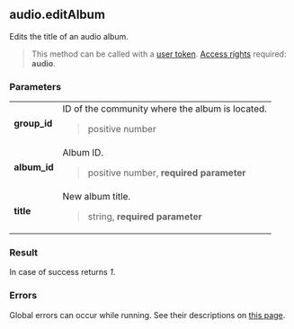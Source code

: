 ## audio.editAlbum

Edits the title of an audio album.

> This method can be called with a [user token](https://vk.com/dev/access_token). [Access rights](https://vk.com/dev/permissions) required: **audio**.

### Parameters

<table>
  <tr>
    <td>
      <b>group_id</b>
    </td>
    <td>
      ID of the community where the album is located.
      <blockquote>
        positive number
      </blockquote>
    </td>
  </tr>
  <tr>
    <td>
      <b>album_id</b>
    </td>
    <td>
      Album ID.
      <blockquote>
        positive number, <b>required parameter</b>
      </blockquote>
    </td>
  </tr>
  <tr>
    <td>
      <b>title</b>
    </td>
    <td>
      New album title.
      <blockquote>
        string, <b>required parameter</b>
      </blockquote>
    </td>
  </tr>
</table>

### Result

In case of success returns <i>1</i>. 

### Errors

Global errors can occur while running. See their descriptions on [this page](https://vk.com/dev/errors).
